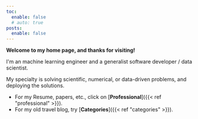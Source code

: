 ```yaml
---
toc:
  enable: false
  # auto: true
posts:
  enable: false
---
```


**Welcome to my home page, and thanks for visiting!**

I'm an machine learning engineer and a generalist software developer / data scientist.

My specialty is solving scientific, numerical, or data-driven problems, and deploying the solutions.

- For my Resume, papers, etc., click on [**Professional**]({{< ref "professional" >}}).
- For my old travel blog, try [**Categories**]({{< ref "categories" >}}).
